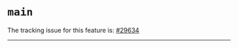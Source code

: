# `main`

The tracking issue for this feature is: [#29634]

[#29634]: https://github.com/rust-lang/rust/issues/29634

------------------------



